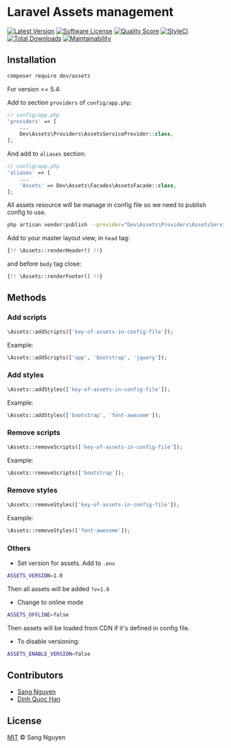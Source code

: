 # Laravel Assets management

[![Latest Version](https://img.shields.io/github/release/vswb/laravel-assets.svg?style=flat-square)](https://github.com/vswb/laravel-assets/releases)
[![Software License](https://img.shields.io/badge/license-MIT-brightgreen.svg?style=flat-square)](LICENSE.md)
[![Quality Score](https://img.shields.io/scrutinizer/g/vswb/laravel-assets.svg?style=flat-square)](https://scrutinizer-ci.com/g/vswb/laravel-assets)
[![StyleCI](https://styleci.io/repos/154250020/shield)](https://styleci.io/repos/154250020)
[![Total Downloads](https://img.shields.io/packagist/dt/vswb/assets.svg?style=flat-square)](https://packagist.org/packages/vswb/assets)
[![Maintainability](https://api.codeclimate.com/v1/badges/a6e4612307e3b3bf8252/maintainability)](https://codeclimate.com/github/vswb/laravel-assets/maintainability)

## Installation

```bash
composer require dev/assets
```

For version <= 5.4:

Add to section `providers` of `config/app.php`:

```php
// config/app.php
'providers' => [
    ...
    Dev\Assets\Providers\AssetsServiceProvider::class,
];
```

And add to `aliases` section:

```php
// config/app.php
'aliases' => [
    ...
    'Assets' => Dev\Assets\Facades\AssetsFacade::class,
];
```

All assets resource will be manage in config file so we need to publish config to use.

```bash
php artisan vendor:publish --provider="Dev\Assets\Providers\AssetsServiceProvider" --tag=config
```

Add to your master layout view, in `head` tag:

```php
{!! \Assets::renderHeader() !!}
```

and before `body` tag close:

```php
{!! \Assets::renderFooter() !!}
```

## Methods

### Add scripts

```php
\Assets::addScripts(['key-of-assets-in-config-file']);
```

Example:

```php
\Assets::addScripts(['app', 'bootstrap', 'jquery']);
```

### Add styles

```php
\Assets::addStyles(['key-of-assets-in-config-file']);
```

Example:

```php
\Assets::addStyles(['bootstrap', 'font-awesome']);
```

### Remove scripts

```php
\Assets::removeScripts(['key-of-assets-in-config-file']);
```

Example:

```php
\Assets::removeScripts(['bootstrap']);
```

### Remove styles

```php
\Assets::removeStyles(['key-of-assets-in-config-file']);
```

Example:

```php
\Assets::removeStyles(['font-awesome']);
```

### Others

- Set version for assets. Add to `.env`

```bash
ASSETS_VERSION=1.0
```

Then all assets will be added `?v=1.0`

- Change to online mode

```bash
ASSETS_OFFLINE=false
```

Then assets will be loaded from CDN if it's defined in config file.

- To disable versioning:

```bash
ASSETS_ENABLE_VERSION=false
```

## Contributors

- [Sang Nguyen](https://github.com/sangnguyenplus)
- [Dinh Quoc Han](https://github.com/dinhquochan)

## License
[MIT](LICENSE) © Sang Nguyen
